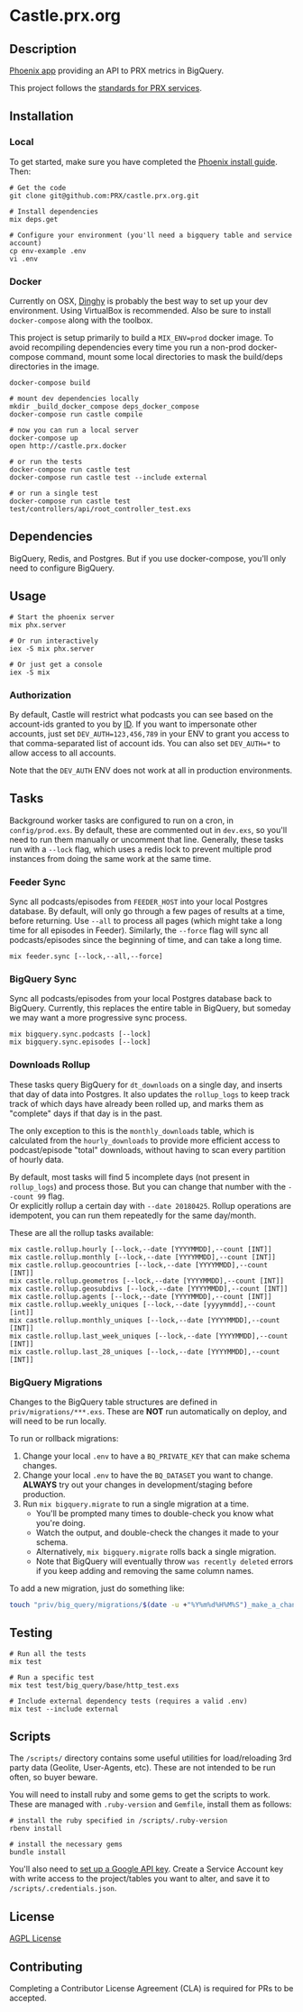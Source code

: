# Castle.prx.org

## Description

[Phoenix app](http://www.phoenixframework.org) providing an API to PRX metrics in BigQuery.

This project follows the [standards for PRX services](https://github.com/PRX/meta.prx.org/wiki/Project-Standards#services).

## Installation

### Local

To get started, make sure you have completed the [Phoenix install guide](https://hexdocs.pm/phoenix/installation.html#content).  Then:

```
# Get the code
git clone git@github.com:PRX/castle.prx.org.git

# Install dependencies
mix deps.get

# Configure your environment (you'll need a bigquery table and service account)
cp env-example .env
vi .env
```

### Docker

Currently on OSX, [Dinghy](https://github.com/codekitchen/dinghy) is probably
the best way to set up your dev environment.  Using VirtualBox is recommended.
Also be sure to install `docker-compose` along with the toolbox.

This project is setup primarily to build a `MIX_ENV=prod` docker image. To avoid
recompiling dependencies every time you run a non-prod docker-compose command,
mount some local directories to mask the build/deps directories in the image.

```
docker-compose build

# mount dev dependencies locally
mkdir _build_docker_compose deps_docker_compose
docker-compose run castle compile

# now you can run a local server
docker-compose up
open http://castle.prx.docker

# or run the tests
docker-compose run castle test
docker-compose run castle test --include external

# or run a single test
docker-compose run castle test test/controllers/api/root_controller_test.exs
```

## Dependencies

BigQuery, Redis, and Postgres.  But if you use docker-compose, you'll only need
to configure BigQuery.

## Usage

```
# Start the phoenix server
mix phx.server

# Or run interactively
iex -S mix phx.server

# Or just get a console
iex -S mix
```

### Authorization

By default, Castle will restrict what podcasts you can see based on the
account-ids granted to you by [ID](https://github.com/PRX/id.prx.org). If you
want to impersonate other accounts, just set `DEV_AUTH=123,456,789` in your
ENV to grant you access to that comma-separated list of account ids. You can
also set `DEV_AUTH=*` to allow access to all accounts.

Note that the `DEV_AUTH` ENV does not work at all in production environments.

## Tasks

Background worker tasks are configured to run on a cron, in `config/prod.exs`.
By default, these are commented out in `dev.exs`, so you'll need to run them
manually or uncomment that line.  Generally, these tasks run with a `--lock`
flag, which uses a redis lock to prevent multiple prod instances from doing the
same work at the same time.

### Feeder Sync

Sync all podcasts/episodes from `FEEDER_HOST` into your local Postgres database.
By default, will only go through a few pages of results at a time, before
returning.  Use `--all` to process all pages (which might take a long time for
all episodes in Feeder).  Similarly, the `--force` flag will sync all
podcasts/episodes since the beginning of time, and can take a long time.

```
mix feeder.sync [--lock,--all,--force]
```

### BigQuery Sync

Sync all podcasts/episodes from your local Postgres database back to BigQuery.
Currently, this replaces the entire table in BigQuery, but someday we may want
a more progressive sync process.

```
mix bigquery.sync.podcasts [--lock]
mix bigquery.sync.episodes [--lock]
```

### Downloads Rollup

These tasks query BigQuery for `dt_downloads` on a single day, and inserts that
day of data into Postgres.  It also updates the `rollup_logs` to keep  track
track of which days have already been rolled up, and marks them as "complete"
days if that day is in the past.

The only exception to this is the `monthly_downloads` table, which is calculated
from the `hourly_downloads` to provide more efficient access to podcast/episode
"total" downloads, without having to scan every partition of hourly data.

By default, most tasks will find 5 incomplete days (not present in `rollup_logs`)
and process those.  But you can change that number with the `--count 99` flag.  
Or explicitly rollup a certain day with `--date 20180425`.  Rollup operations
are idempotent, you can run them repeatedly for the same day/month.

These are all the rollup tasks available:

```
mix castle.rollup.hourly [--lock,--date [YYYYMMDD],--count [INT]]
mix castle.rollup.monthly [--lock,--date [YYYYMMDD],--count [INT]]
mix castle.rollup.geocountries [--lock,--date [YYYYMMDD],--count [INT]]
mix castle.rollup.geometros [--lock,--date [YYYYMMDD],--count [INT]]
mix castle.rollup.geosubdivs [--lock,--date [YYYYMMDD],--count [INT]]
mix castle.rollup.agents [--lock,--date [YYYYMMDD],--count [INT]]
mix castle.rollup.weekly_uniques [--lock,--date [yyyymmdd],--count [int]]
mix castle.rollup.monthly_uniques [--lock,--date [YYYYMMDD],--count [INT]]
mix castle.rollup.last_week_uniques [--lock,--date [YYYYMMDD],--count [INT]]
mix castle.rollup.last_28_uniques [--lock,--date [YYYYMMDD],--count [INT]]
```

### BigQuery Migrations

Changes to the BigQuery table structures are defined in `priv/migrations/***.exs`. These are
**NOT** run automatically on deploy, and will need to be run locally.

To run or rollback migrations:

1. Change your local `.env` to have a `BQ_PRIVATE_KEY` that can make schema changes.
2. Change your local `.env` to have the `BQ_DATASET` you want to change. **ALWAYS** try out
   your changes in development/staging before production.
3. Run `mix bigquery.migrate` to run a single migration at a time.
   - You'll be prompted many times to double-check you know what you're doing.
   - Watch the output, and double-check the changes it made to your schema.
   - Alternatively, `mix bigquery.migrate` rolls back a single migration.
   - Note that BigQuery will eventually throw `was recently deleted` errors if you keep adding
     and removing the same column names.

To add a new migration, just do something like:

```bash
touch "priv/big_query/migrations/$(date -u +"%Y%m%d%H%M%S")_make_a_change.exs"
```

## Testing

```
# Run all the tests
mix test

# Run a specific test
mix test test/big_query/base/http_test.exs

# Include external dependency tests (requires a valid .env)
mix test --include external
```

## Scripts

The `/scripts/` directory contains some useful utilities for load/reloading
3rd party data (Geolite, User-Agents, etc).  These are not intended to be run
often, so buyer beware.

You will need to install ruby and some gems to get the scripts to work.
These are managed with `.ruby-version` and `Gemfile`, install them as follows:
```
# install the ruby specified in /scripts/.ruby-version
rbenv install

# install the necessary gems
bundle install
```

You'll also need to [set up a Google API key](https://support.google.com/googleapi/answer/6158862).
Create a Service Account key with write access to the project/tables you want to
alter, and save it to `/scripts/.credentials.json`.

## License

[AGPL License](https://www.gnu.org/licenses/agpl-3.0.html)

## Contributing

Completing a Contributor License Agreement (CLA) is required for PRs to be accepted.

